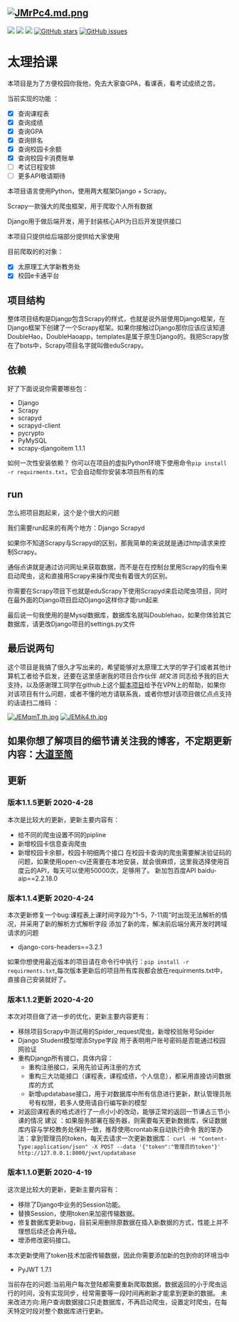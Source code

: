 [![JMrPc4.md.png](https://s1.ax1x.com/2020/04/20/JMrPc4.md.png)](https://imgchr.com/i/JMrPc4)
---
![](https://img.shields.io/badge/language-Python-orange.svg) ![](https://img.shields.io/badge/license-MIT-000000.svg)
![](https://img.shields.io/badge/version-1.1.5-yellow) 
[![GitHub stars](https://img.shields.io/github/stars/snake-lvyonghao/Tyut-Proxy)](https://github.com/snake-lvyonghao/Tyut-Proxy/stargazers) 
[![GitHub issues](https://img.shields.io/github/issues/snake-lvyonghao/Tyut-Proxy)](https://github.com/snake-lvyonghao/Tyut-Proxy/issues) 
# 太理拾课

本项目是为了方便校园你我他，免去大家查GPA，看课表，看考试成绩之苦。

当前实现的功能 ：
- [x] 查询课程表
- [x] 查询成绩 
- [x] 查询GPA 
- [x] 查询排名 
- [x] 查询校园卡余额 
- [x] 查询校园卡消费账单
- [ ] 考试日程安排
- [ ] 更多API敬请期待

本项目语言使用Python，使用两大框架Django + Scrapy。

Scrapy一款强大的爬虫框架，用于爬取个人所有数据

Django用于做后端开发，用于封装核心API为日后开发提供接口

本项目只提供给后端部分提供给大家使用

目前爬取的的对象：
- [x] 太原理工大学新教务处
- [x] 校园e卡通平台

## 项目结构

整体项目结构是Djangp包含Scrapy的样式，也就是说外层使用Django框架，在Django框架下创建了一个Scrapy框架。如果你接触过Django那你应该应该知道DoubleHao，DoubleHaoapp，templates是属于原生Django的。我把Scrapy放在了bots中，Scrapy项目名字就叫做eduScrapy。

## 依赖

好了下面说说你需要哪些包：

+ Django
+ Scrapy
+ scrapyd           
+ scrapyd-client    
+ pycrypto          
+ PyMySQL           
+ scrapy-djangoitem 1.1.1   

如何一次性安装依赖？
你可以在项目的虚拟Python环境下使用命令`pip install -r requirments.txt`，它会自动帮你安装本项目所有的库
## run

怎么把项目跑起来，这个是个很大的问题

我们需要run起来的有两个地方：Django Scrapyd

如果你不知道Scrapy与Scrapyd的区别，那我简单的来说就是通过http请求来控制Scrapy。

通俗点讲就是通过访问网址来获取数据，而不是在在控制台里用Scrapy的指令来启动爬虫，这和直接用Scrapy来操作爬虫有着很大的区别。

你需要在Scrapy项目下也就是eduScrapy下使用Scrapyd来启动爬虫项目，同时在最外面的Django项目启动Django这样你才能run起来

最后说一句我使用的是Mysql数据库，数据库名就叫Doublehao，如果你体验其它数据库，请更改Django项目的settings.py文件

## 最后说两句

这个项目是我搞了很久才写出来的，希望能够对太原理工大学的学子们或者其他计算机工者给予启发，还要在这里感谢我的项目合作伙伴 *胡文浩* 同志给予我的巨大支持，以及感谢理工同学在github上这个[脚本项目](https://github.com/bla58351/tyut-novpn/blob/master/README.md)给予在VPN上的帮助，如果你对该项目有什么问题，或者不懂的地方请联系我，或者你想对该项目做亿点点支持的话请扫二维码 ：

[![JEMqmT.th.jpg](https://s1.ax1x.com/2020/04/17/JEMqmT.th.jpg)](https://imgchr.com/i/JEMqmT)		[![JEMjk4.th.jpg](https://s1.ax1x.com/2020/04/17/JEMjk4.th.jpg)](https://imgchr.com/i/JEMjk4)

如果你想了解项目的细节请关注我的博客，不定期更新内容：[大道至简](https://snake-lvyonghao.github.io/)
---
## 更新
### 版本1.1.5更新 2020-4-28
本次是比较大的更新，更新主要内容有：
+ 给不同的爬虫设置不同的pipline
+ 新增校园卡信息查询爬虫
+ 新增校园卡余额，校园卡明细两个接口
在校园卡查询的爬虫需要解决验证码的问题，如果使用open-cv还需要在本地安装，就会很麻烦，这里我选择使用百度云的API，每天可以使用50000次，足够用了。
新加包百度API baidu-aip==2.2.18.0 
### 版本1.1.4更新 2020-4-24
本次更新修复一个bug:课程表上课时间字段为"1-5，7-11周"时出现无法解析的情况，并采用了新的解析方式解析字段
添加了新的库，解决前后端分离开发时跨域请求的问题
+ django-cors-headers==3.2.1

如果你想使用最近版本的项目请在命令行中执行：`pip install -r requirments.txt`,每次版本更新后的项目所有库我都会放在requirments.txt中，直接自己安装就好了。
### 版本1.1.2更新 2020-4-20
本次对项目做了进一步的优化，更新主要内容更有：
+ 移除项目Scrapy中测试用的Spider_request爬虫，新增校验账号Spider
+ Django Student模型增添Stype字段 用于表明用户账号密码是否能通过校园网验证
+ 重构Djangp所有接口，具体内容：
    + 重构注册接口，采用先验证再注册的方式
    + 重构三大功能接口（课程表，课程成绩，个人信息），都采用直接访问数据库的方式
    + 新增updatabase接口，用于对数据库中所有信息进行更新，默认管理员账号有权限，若多人使用请自行编写新的模型
+ 对返回课程表的格式进行了一点小小的改动，能够正常的返回一节课占三节小课的情况
建议 ：如果服务部署在服务器，则需要每天更新数据库，保证数据库内容与学校教务处保持一致，推荐使用crontab来自动执行命令
我的笨办法：拿到管理员的token，每天去请求一次更新数据库：
`curl -H "Content-Type:application/json" -X POST --data '{"token":"管理员的token"}' http://127.0.0.1:8000/jwxt/updatabase`
### 版本1.1.0更新 2020-4-19
这次是比较大的更新，更新主要内容有：
+ 移除了Django中业务的Session功能。
+ 替换Session，使用token来加密传输数据。
+ 修复数据库更新bug，目前采用删除原数据在插入新数据的方式，性能上并不理想后续还会再升级。
+ 增添修改密码接口。

本次更新使用了token技术加密传输数据，因此你需要添加新的包到你的环境当中
+ PyJWT                   1.7.1   

当前存在的问题:当前用户每次登陆都需要重新爬取数据，数据返回的小于爬虫运行的时间，没有实现同步，经常需要等一段时间再刷新才能拿到更新的数据。
未来改进方向:用户查询数据接口只走数据库，不再启动爬虫，设置定时爬虫，在每天特定时段对整个数据库进行更新。

